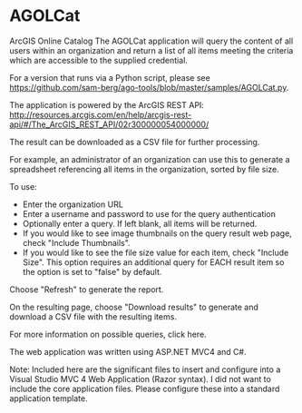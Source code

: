 AGOLCat
=======

ArcGIS Online Catalog
The AGOLCat application will query the content of all users within an organization and return a list of all items meeting the criteria which are accessible to the supplied credential.

For a version that runs via a Python script, please see https://github.com/sam-berg/ago-tools/blob/master/samples/AGOLCat.py.

The application is powered by the ArcGIS REST API: http://resources.arcgis.com/en/help/arcgis-rest-api/#/The_ArcGIS_REST_API/02r300000054000000/

The result can be downloaded as a CSV file for further processing.

For example, an administrator of an organization can use this to generate a spreadsheet referencing all items in the organization, sorted by file size.

To use:
* Enter the organization URL
* Enter a username and password to use for the query authentication
* Optionally enter a query.  If left blank, all items will be returned.
* If you would like to see image thumbnails on the query result web page, check "Include Thumbnails".  
* If you would like to see the file size value for each item, check "Include Size".  This option requires an additional query for EACH result item so the option is set to "false" by default.

Choose "Refresh" to generate the report.

On the resulting page, choose "Download results" to generate and download a CSV file with the resulting items.

For more information on possible queries, click here.

The web application was written using ASP.NET MVC4 and C#.

Note: Included here are the significant files to insert and configure into a Visual Studio MVC 4 Web Application (Razor syntax).  I did not want to include the core application files.  Please configure these into a standard application template.
